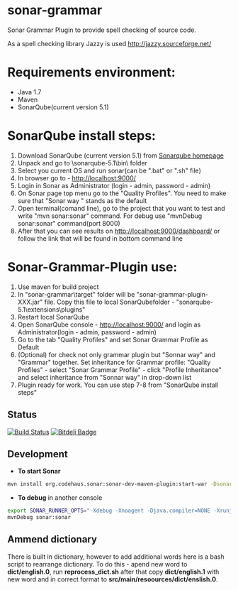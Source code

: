 sonar-grammar 
=============

Sonar Grammar Plugin to provide spell checking of source code. 

As a spell checking library Jazzy is used http://jazzy.sourceforge.net/

Requirements environment:
==========================
- Java 1.7
- Maven
- SonarQube(current version 5.1)

SonarQube install steps:
========================
1. Download SonarQube (current version 5.1) from  [Sonarqube homepage](http://www.sonarqube.org/downloads/)
2. Unpack and go to \sonarqube-5.1\bin\ folder
3. Select you current OS and run sonar(can be ".bat" or ".sh" file)
4. In browser go to -  [http://localhost:9000/](http://localhost:9000/)
5. Login in Sonar as Administrator (login - admin, password - admin)
6. On Sonar page top menu go to the "Quality Profiles". You need to make sure that "Sonar way " stands as the default
7. Open terminal(comand line), go to the project that you want to test and write "mvn sonar:sonar" command. For debug use "mvnDebug sonar:sonar" command(port 8000)
8. After that you can see results on [http://localhost:9000/dashboard/](http://localhost:9000/dashboard/) or follow the link that will be found in bottom command line

Sonar-Grammar-Plugin use:
=========================
1. Use maven for build project
2. In "sonar-grammar\target\" folder will be "sonar-grammar-plugin-XXX.jar" file. Copy this file to local SonarQubefolder - "sonarqube-5.1\extensions\plugins\"
3. Restart local SonarQube
4. Open SonarQube console - [http://localhost:9000/](http://localhost:9000/) and login as Administrator(login - admin, password - admin)
5. Go to the tab "Quality Profiles" and set Sonar Grammar Profile as Default
6. (Optional) for check not only grammar plugin but "Sonnar way" and "Grammar" together. Set inheritance for Grammar profile:
"Quality Profiles" - select "Sonar Grammar Profile" - click "Profile Inheritance" and select  inheritance from "Sonnar way" 
in drop-down list
8. Plugin ready for work. You can use step 7-8 from "SonarQube install steps"


Status
------

[![Build Status](https://travis-ci.org/webdizz/sonar-grammar.png?branch=master)](https://travis-ci.org/webdizz/sonar-grammar)
[![Bitdeli Badge](https://d2weczhvl823v0.cloudfront.net/webdizz/sonar-grammar/trend.png)](https://bitdeli.com/free "Bitdeli Badge")

Development
-----------

* **To start Sonar**

```bash
mvn install org.codehaus.sonar:sonar-dev-maven-plugin:start-war -Dsonar.runtimeVersion=3.7.3 -Djava.io.tmpdir=/tmp
```
* **To debug** in another console

```bash
export SONAR_RUNNER_OPTS="-Xdebug -Xnoagent -Djava.compiler=NONE -Xrunjdwp:transport=dt_socket,server=y,suspend=y,address=8000"
mvnDebug sonar:sonar
```

Ammend dictionary
-----------

There is built in dictionary, however to add additional words here is a bash script to rearrange dictionary.
To do this - apend new word to **dict/english.0**, run **reprocess_dict.sh** after that copy **dict/english.1** with new word and in correct format to **src/main/resoources/dict/enslish.0**.



